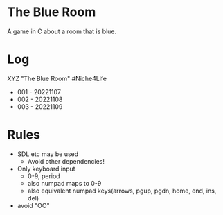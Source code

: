 # The Blue Room
A game in C about a room that is blue.

# Log

XYZ "The Blue Room" #Niche4Life

* 001 - 20221107
* 002 - 20221108
* 003 - 20221109

# Rules

* SDL etc may be used
    * Avoid other dependencies!
* Only keyboard input
    * 0-9, period
    * also numpad maps to 0-9
    * also equivalent numpad keys(arrows, pgup, pgdn, home, end, ins, del)
* avoid "OO"
